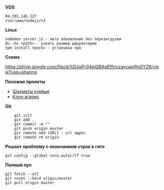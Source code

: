 **VDS**
```
84.201.145.127
/var/www/nodejs/v3
```
**Linux**
```
nodemon server.js - авто обновление без перезегрузки
du -hs <path> - узнать размер дирректории
npm install <pack> - установка npm
```

**Схема**

https://drive.google.com/file/d/1i2UgjFr04ejQBAgEffmrzavcwpRgGYZ9/view?usp=sharing

**Похожие проекты**
- [Шахматы хуевые](https://github.com/dwcares/realchess/blob/master/app.js)
- [Клон агарио](https://github.com/huytd/agar.io-clone)

**Git**
```
    git init
    git add .
    git commit -m ""
    git push origin master
    git remote add (URL) - url адрес
    git remote rm origin
```

**Решает проблему с окончанием строк в гите**
```
git config --global core.autocrlf true
```

**Полный пул**
```
git fetch --all
git reset --hard origin/master
git pull origin master
```

